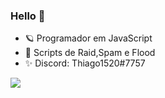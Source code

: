 ### Hello 👋
- 🪐 Programador em JavaScript
- 📌 Scripts de Raid,Spam e Flood
- ✨ Discord: Thiago1520#7757
<img src="https://media.discordapp.net/attachments/783646767451340830/795873299602604032/download_1.gif">
<!--
**vyxt/vyxt** is a ✨ _special_ ✨ repository because its `README.md` (this file) appears on your GitHub profile.

Here are some ideas to get you started:

- 🔭 I’m currently working on ...
- 🌱 I’m currently learning ...
- 👯 I’m looking to collaborate on ...
- 🤔 I’m looking for help with ...
- 💬 Ask me about ...
- 📫 How to reach me: ...
- 😄 Pronouns: ...
- ⚡ Fun fact: ...
-->
